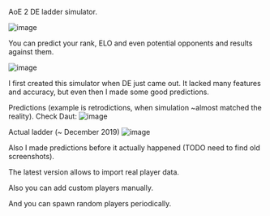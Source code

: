 AoE 2 DE ladder simulator.

![image](https://github.com/DjSapsan/AGE_of_ELO/assets/12209464/7793a1c2-c714-46c3-bf7c-b74c056cf731)

You can predict your rank, ELO and even potential opponents and results against them.

![image](https://github.com/DjSapsan/AGE_of_ELO/assets/12209464/3c259f8b-f184-4d59-acaa-ff2a36173d59)

I first created this simulator when DE just came out. It lacked many features and accuracy, but even then I made some good predictions.

Predictions (example is retrodictions, when simulation ~almost matched the reality). Check Daut:
![image](https://github.com/DjSapsan/AGE_of_ELO/assets/12209464/8021d69c-8605-4e07-946c-c23b352b9413)

Actual ladder (~ December 2019)
![image](https://github.com/DjSapsan/AGE_of_ELO/assets/12209464/e458ea84-bbcf-4af5-80a5-1f2540aa83d9)


Also I made predictions before it actually happened (TODO need to find old screenshots).

The latest version allows to import real player data.

Also you can add custom players manually.

And you can spawn random players periodically.
